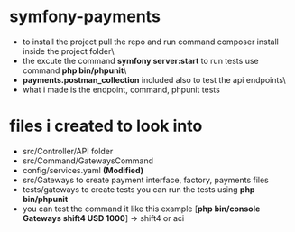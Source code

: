 # symfony-payments
- to install the project pull the repo and run command composer install inside the project folder\
- the excute the command **symfony server:start** to run tests use command **php bin/phpunit**\
- **payments.postman_collection** included also to test the api endpoints\
- what i made is the endpoint, command, phpunit tests
# files i created to look into
  - src/Controller/API folder
  - src/Command/GatewaysCommand
  - config/services.yaml **(Modified)**
  - src/Gateways to create payment interface, factory, payments files
  - tests/gateways to create tests you can run the tests using **php bin/phpunit**
  - you can test the command it like this example [**php bin/console Gateways shift4 USD 1000**] -> shift4 or aci
